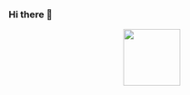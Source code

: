 ### Hi there 👋

<div id="header" align="center">
<img src="https://media.giphy.com/media/Ll88bcCbnV5U5UGsW7/giphy.gif" width="100"/>
</div>


